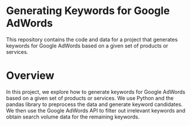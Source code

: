 # Generating Keywords for Google AdWords
This repository contains the code and data for a project that generates keywords for Google AdWords based on a given set of products or services.

# Overview
In this project, we explore how to generate keywords for Google AdWords based on a given set of products or services. We use Python and the pandas library to preprocess the data and generate keyword candidates. We then use the Google AdWords API to filter out irrelevant keywords and obtain search volume data for the remaining keywords.